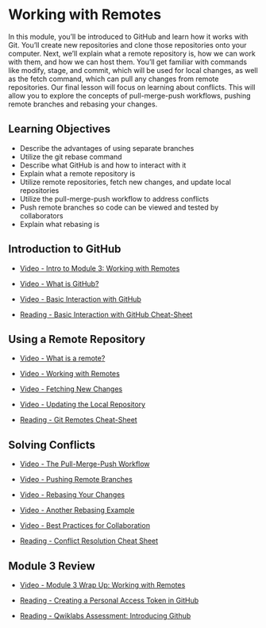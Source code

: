 # Working with Remotes

In this module, you’ll be introduced to GitHub and learn how it works with Git. You’ll create new repositories and clone those repositories onto your computer. Next, we’ll explain what a remote repository is, how we can work with them, and how we can host them. You’ll get familiar with commands like modify, stage, and commit, which will be used for local changes, as well as the fetch command, which can pull any changes from remote repositories. Our final lesson will focus on learning about conflicts. This will allow you to explore the concepts of pull-merge-push workflows, pushing remote branches and rebasing your changes.

## Learning Objectives

- Describe the advantages of using separate branches
- Utilize the git rebase command
- Describe what GitHub is and how to interact with it
- Explain what a remote repository is
- Utilize remote repositories, fetch new changes, and update local repositories
- Utilize the pull-merge-push workflow to address conflicts
- Push remote branches so code can be viewed and tested by collaborators
- Explain what rebasing is

## Introduction to GitHub

- [Video - Intro to Module 3: Working with Remotes](https://www.coursera.org/learn/introduction-git-github/lecture/YGeFl/intro-to-module-3-working-with-remotes)

- [Video - What is GitHub?](https://www.coursera.org/learn/introduction-git-github/lecture/kmVap/what-is-github)

- [Video - Basic Interaction with GitHub](https://www.coursera.org/learn/introduction-git-github/lecture/4Fl6n/basic-interaction-with-github)

- [Reading - Basic Interaction with GitHub Cheat-Sheet](https://www.coursera.org/learn/introduction-git-github/supplement/cOouv/basic-interaction-with-github-cheat-sheet)

## Using a Remote Repository

- [Video - What is a remote?](https://www.coursera.org/learn/introduction-git-github/lecture/c6z77/what-is-a-remote)

- [Video - Working with Remotes](https://www.coursera.org/learn/introduction-git-github/lecture/udUgl/working-with-remotes)

- [Video - Fetching New Changes](https://www.coursera.org/learn/introduction-git-github/lecture/vbWpa/fetching-new-changes)

- [Video - Updating the Local Repository](https://www.coursera.org/learn/introduction-git-github/lecture/UjnyI/updating-the-local-repository)

- [Reading - Git Remotes Cheat-Sheet](https://www.coursera.org/learn/introduction-git-github/supplement/39et3/git-remotes-cheat-sheet)

## Solving Conflicts

- [Video - The Pull-Merge-Push Workflow](https://www.coursera.org/learn/introduction-git-github/lecture/n3GnN/the-pull-merge-push-workflow)

- [Video - Pushing Remote Branches](https://www.coursera.org/learn/introduction-git-github/lecture/3AAD8/pushing-remote-branches)

- [Video - Rebasing Your Changes](https://www.coursera.org/learn/introduction-git-github/lecture/cEqbt/rebasing-your-changes)

- [Video - Another Rebasing Example](https://www.coursera.org/learn/introduction-git-github/lecture/jipZ8/another-rebasing-example)

- [Video - Best Practices for Collaboration](https://www.coursera.org/learn/introduction-git-github/lecture/6MVzC/best-practices-for-collaboration)

- [Reading - Conflict Resolution Cheat Sheet](https://www.coursera.org/learn/introduction-git-github/supplement/bnibQ/conflict-resolution-cheat-sheet)

## Module 3 Review

- [Video - Module 3 Wrap Up: Working with Remotes](https://www.coursera.org/learn/introduction-git-github/lecture/cedMm/module-3-wrap-up-working-with-remotes)

- [Reading - Creating a Personal Access Token in GitHub](https://www.coursera.org/learn/introduction-git-github/supplement/Wc29S/creating-a-personal-access-token-in-github)

- [Reading - Qwiklabs Assessment: Introducing Github](./Readings/Introduction_to_Github.pdf)